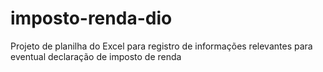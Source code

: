 # imposto-renda-dio
Projeto de planilha do Excel para registro de informações relevantes para eventual declaração de imposto de renda
